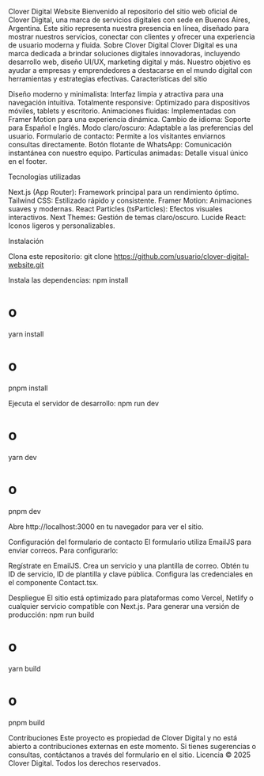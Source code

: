 Clover Digital Website
Bienvenido al repositorio del sitio web oficial de Clover Digital, una marca de servicios digitales con sede en Buenos Aires, Argentina. Este sitio representa nuestra presencia en línea, diseñado para mostrar nuestros servicios, conectar con clientes y ofrecer una experiencia de usuario moderna y fluida.
Sobre Clover Digital
Clover Digital es una marca dedicada a brindar soluciones digitales innovadoras, incluyendo desarrollo web, diseño UI/UX, marketing digital y más. Nuestro objetivo es ayudar a empresas y emprendedores a destacarse en el mundo digital con herramientas y estrategias efectivas.
Características del sitio

Diseño moderno y minimalista: Interfaz limpia y atractiva para una navegación intuitiva.
Totalmente responsive: Optimizado para dispositivos móviles, tablets y escritorio.
Animaciones fluidas: Implementadas con Framer Motion para una experiencia dinámica.
Cambio de idioma: Soporte para Español e Inglés.
Modo claro/oscuro: Adaptable a las preferencias del usuario.
Formulario de contacto: Permite a los visitantes enviarnos consultas directamente.
Botón flotante de WhatsApp: Comunicación instantánea con nuestro equipo.
Partículas animadas: Detalle visual único en el footer.

Tecnologías utilizadas

Next.js (App Router): Framework principal para un rendimiento óptimo.
Tailwind CSS: Estilizado rápido y consistente.
Framer Motion: Animaciones suaves y modernas.
React Particles (tsParticles): Efectos visuales interactivos.
Next Themes: Gestión de temas claro/oscuro.
Lucide React: Iconos ligeros y personalizables.

Instalación

Clona este repositorio:
git clone https://github.com/usuario/clover-digital-website.git


Instala las dependencias:
npm install
# o
yarn install
# o
pnpm install


Ejecuta el servidor de desarrollo:
npm run dev
# o
yarn dev
# o
pnpm dev


Abre http://localhost:3000 en tu navegador para ver el sitio.


Configuración del formulario de contacto
El formulario utiliza EmailJS para enviar correos. Para configurarlo:

Regístrate en EmailJS.
Crea un servicio y una plantilla de correo.
Obtén tu ID de servicio, ID de plantilla y clave pública.
Configura las credenciales en el componente Contact.tsx.

Despliegue
El sitio está optimizado para plataformas como Vercel, Netlify o cualquier servicio compatible con Next.js. Para generar una versión de producción:
npm run build
# o
yarn build
# o
pnpm build

Contribuciones
Este proyecto es propiedad de Clover Digital y no está abierto a contribuciones externas en este momento. Si tienes sugerencias o consultas, contáctanos a través del formulario en el sitio.
Licencia
© 2025 Clover Digital. Todos los derechos reservados.
